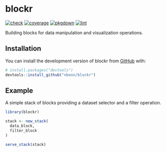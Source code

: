 
<!-- README.md is generated from README.Rmd. Please edit that file -->

# blockr

<!-- badges: start -->

[![check](https://github.com/nbenn/blockr/actions/workflows/check.yml/badge.svg)](https://github.com/nbenn/blockr/actions/workflows/check.yml)
[![coverage](https://github.com/cynkra/blockr/actions/workflows/coverage.yml/badge.svg)](https://github.com/cynkra/blockr/actions/workflows/coverage.yml)
[![pkgdown](https://github.com/cynkra/blockr/actions/workflows/pkgdown.yaml/badge.svg)](https://github.com/cynkra/blockr/actions/workflows/pkgdown.yaml)
[![lint](https://github.com/cynkra/blockr/actions/workflows/lint.yaml/badge.svg)](https://github.com/cynkra/blockr/actions/workflows/lint.yaml)
<!-- badges: end -->

Building blocks for data manipulation and visualization operations.

## Installation

You can install the development version of blockr from
[GitHub](https://github.com/) with:

``` r
# install.packages("devtools")
devtools::install_github("nbenn/blockr")
```

## Example

A simple stack of blocks providing a dataset selector and a filter
operation.

``` r
library(blockr)

stack <- new_stack(
  data_block,
  filter_block
)

serve_stack(stack)
```
